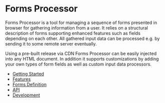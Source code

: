 # Forms Processor

Forms Processor is a tool for managing a sequence of forms presented in browser for gathering information from a user. It relies on a structural description of forms supporting enhanced features such as fields depending on each other. All gathered input data can be processed e.g. by sending it to some remote server eventually.

Using a pre-built release via CDN Forms Processor can be easily injected into any HTML document. In addition it supports customizations by adding your own types of form fields as well as custom input data processors.

* [Getting Started](getting-started.md)
* [Features](features/)
* [Forms Definition](definition/)
* [API](api/)
* [Development](development/)
